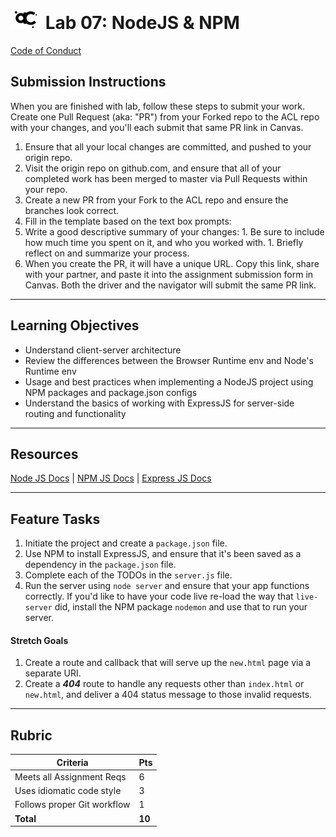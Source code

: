 ![ACL](acl-logo.png)  Lab 07: NodeJS & NPM
=======
[Code of Conduct](https://github.com/codefellows/code-of-conduct)

## Submission Instructions
When you are finished with lab, follow these steps to submit your work. Create one Pull Request (aka: "PR") from your Forked repo to the ACL repo with your changes, and you'll each submit that same PR link in Canvas.

1. Ensure that all your local changes are committed, and pushed to your origin repo.
1. Visit the origin repo on github.com, and ensure that all of your completed work has been merged to master via Pull Requests within your repo.
1. Create a new PR from your Fork to the ACL repo and ensure the branches look correct.
1. Fill in the template based on the text box prompts:
  1. Write a good descriptive summary of your changes:
    1. Be sure to include how much time you spent on it, and who you worked with.
    1. Briefly reflect on and summarize your process.
1. When you create the PR, it will have a unique URL. Copy this link, share with your partner, and paste it into the assignment submission form in Canvas. Both the driver and the navigator will submit the same PR link.
---

## Learning Objectives
* Understand client-server architecture
* Review the differences between the Browser Runtime env and Node's Runtime env
* Usage and best practices when implementing a NodeJS project using NPM packages and package.json configs
* Understand the basics of working with ExpressJS for server-side routing and functionality

---

## Resources  
[Node JS Docs](https://nodejs.org/en/) |
[NPM JS Docs](https://docs.npmjs.com/) |
[Express JS Docs](http://expressjs.com/en/4x/api.html)

---

## Feature Tasks  
1. Initiate the project and create a `package.json` file.
1. Use NPM to install ExpressJS, and ensure that it's been saved as a dependency in the `package.json` file.
1. Complete each of the TODOs in the `server.js` file.
1. Run the server using `node server` and ensure that your app functions correctly. If you'd like to have your code live re-load the way that `live-server` did, install the NPM package `nodemon` and use that to run your server.

#### Stretch Goals
1. Create a route and callback that will serve up the `new.html` page via a separate URI.
2. Create a ***404*** route to handle any requests other than `index.html` or `new.html`, and deliver a 404 status message to those invalid requests.

---

## Rubric  
Criteria | Pts
---|---
Meets all Assignment Reqs | 6
Uses idiomatic code style | 3
Follows proper Git workflow | 1
**Total** | **10**

